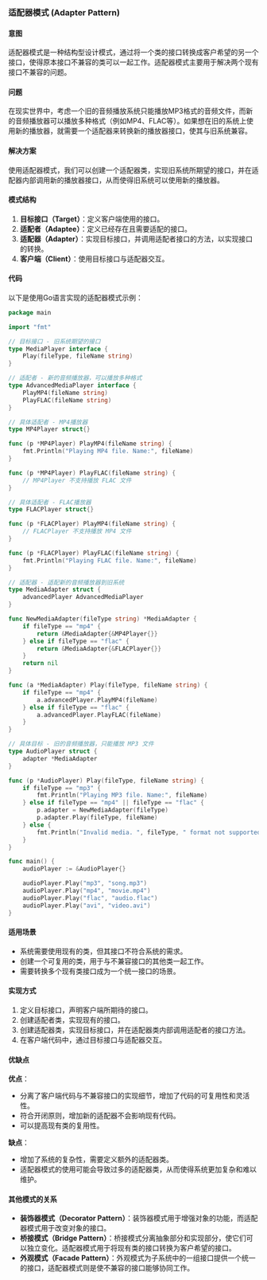 ### 适配器模式 (Adapter Pattern)

#### 意图
适配器模式是一种结构型设计模式，通过将一个类的接口转换成客户希望的另一个接口，使得原本接口不兼容的类可以一起工作。适配器模式主要用于解决两个现有接口不兼容的问题。

#### 问题
在现实世界中，考虑一个旧的音频播放系统只能播放MP3格式的音频文件，而新的音频播放器可以播放多种格式（例如MP4、FLAC等）。如果想在旧的系统上使用新的播放器，就需要一个适配器来转换新的播放器接口，使其与旧系统兼容。

#### 解决方案
使用适配器模式，我们可以创建一个适配器类，实现旧系统所期望的接口，并在适配器内部调用新的播放器接口，从而使得旧系统可以使用新的播放器。

#### 模式结构
1. **目标接口（Target）**：定义客户端使用的接口。
2. **适配者（Adaptee）**：定义已经存在且需要适配的接口。
3. **适配器（Adapter）**：实现目标接口，并调用适配者接口的方法，以实现接口的转换。
4. **客户端（Client）**：使用目标接口与适配器交互。

#### 代码
以下是使用Go语言实现的适配器模式示例：

```go
package main

import "fmt"

// 目标接口 - 旧系统期望的接口
type MediaPlayer interface {
    Play(fileType, fileName string)
}

// 适配者 - 新的音频播放器，可以播放多种格式
type AdvancedMediaPlayer interface {
    PlayMP4(fileName string)
    PlayFLAC(fileName string)
}

// 具体适配者 - MP4播放器
type MP4Player struct{}

func (p *MP4Player) PlayMP4(fileName string) {
    fmt.Println("Playing MP4 file. Name:", fileName)
}

func (p *MP4Player) PlayFLAC(fileName string) {
    // MP4Player 不支持播放 FLAC 文件
}

// 具体适配者 - FLAC播放器
type FLACPlayer struct{}

func (p *FLACPlayer) PlayMP4(fileName string) {
    // FLACPlayer 不支持播放 MP4 文件
}

func (p *FLACPlayer) PlayFLAC(fileName string) {
    fmt.Println("Playing FLAC file. Name:", fileName)
}

// 适配器 - 适配新的音频播放器到旧系统
type MediaAdapter struct {
    advancedPlayer AdvancedMediaPlayer
}

func NewMediaAdapter(fileType string) *MediaAdapter {
    if fileType == "mp4" {
        return &MediaAdapter{&MP4Player{}}
    } else if fileType == "flac" {
        return &MediaAdapter{&FLACPlayer{}}
    }
    return nil
}

func (a *MediaAdapter) Play(fileType, fileName string) {
    if fileType == "mp4" {
        a.advancedPlayer.PlayMP4(fileName)
    } else if fileType == "flac" {
        a.advancedPlayer.PlayFLAC(fileName)
    }
}

// 具体目标 - 旧的音频播放器，只能播放 MP3 文件
type AudioPlayer struct {
    adapter *MediaAdapter
}

func (p *AudioPlayer) Play(fileType, fileName string) {
    if fileType == "mp3" {
        fmt.Println("Playing MP3 file. Name:", fileName)
    } else if fileType == "mp4" || fileType == "flac" {
        p.adapter = NewMediaAdapter(fileType)
        p.adapter.Play(fileType, fileName)
    } else {
        fmt.Println("Invalid media. ", fileType, " format not supported")
    }
}

func main() {
    audioPlayer := &AudioPlayer{}

    audioPlayer.Play("mp3", "song.mp3")
    audioPlayer.Play("mp4", "movie.mp4")
    audioPlayer.Play("flac", "audio.flac")
    audioPlayer.Play("avi", "video.avi")
}
```

#### 适用场景
- 系统需要使用现有的类，但其接口不符合系统的需求。
- 创建一个可复用的类，用于与不兼容接口的其他类一起工作。
- 需要转换多个现有类接口成为一个统一接口的场景。

#### 实现方式
1. 定义目标接口，声明客户端所期待的接口。
2. 创建适配者类，实现现有的接口。
3. 创建适配器类，实现目标接口，并在适配器类内部调用适配者的接口方法。
4. 在客户端代码中，通过目标接口与适配器交互。

#### 优缺点
**优点**：
- 分离了客户端代码与不兼容接口的实现细节，增加了代码的可复用性和灵活性。
- 符合开闭原则，增加新的适配器不会影响现有代码。
- 可以提高现有类的复用性。

**缺点**：
- 增加了系统的复杂性，需要定义额外的适配器类。
- 适配器模式的使用可能会导致过多的适配器类，从而使得系统更加复杂和难以维护。

#### 其他模式的关系
- **装饰器模式（Decorator Pattern）**：装饰器模式用于增强对象的功能，而适配器模式用于改变对象的接口。
- **桥接模式（Bridge Pattern）**：桥接模式分离抽象部分和实现部分，使它们可以独立变化。适配器模式用于将现有类的接口转换为客户希望的接口。
- **外观模式（Facade Pattern）**：外观模式为子系统中的一组接口提供一个统一的接口，适配器模式则是使不兼容的接口能够协同工作。
